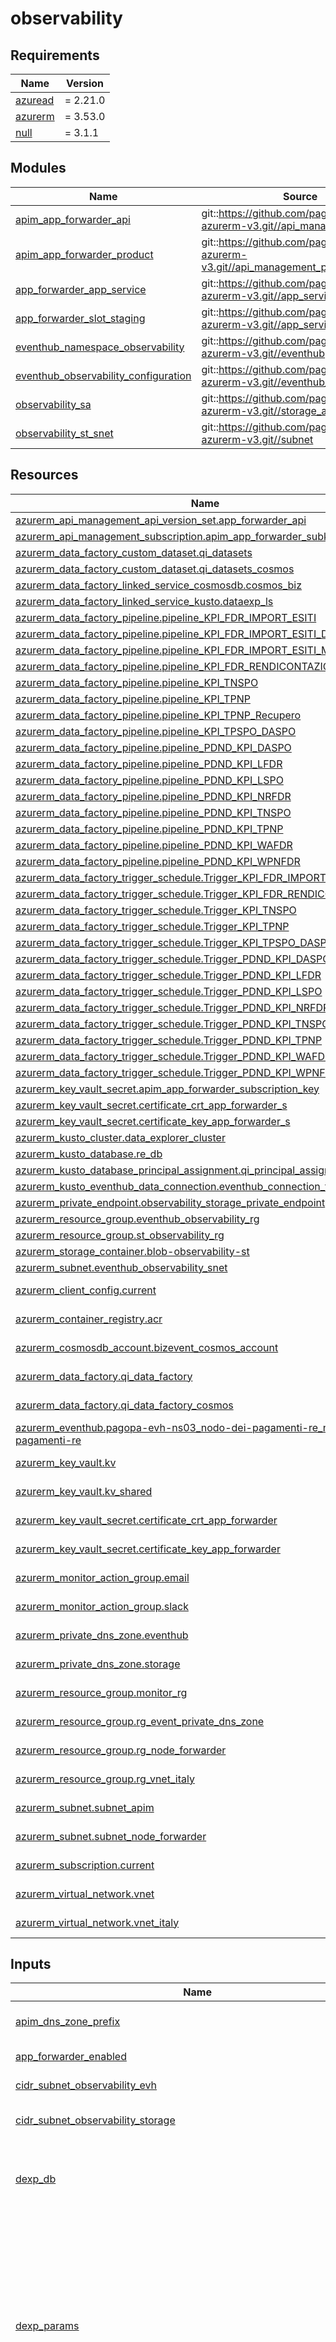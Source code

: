 # observability

<!-- markdownlint-disable -->
<!-- BEGINNING OF PRE-COMMIT-TERRAFORM DOCS HOOK -->
## Requirements

| Name | Version |
|------|---------|
| <a name="requirement_azuread"></a> [azuread](#requirement\_azuread) | = 2.21.0 |
| <a name="requirement_azurerm"></a> [azurerm](#requirement\_azurerm) | = 3.53.0 |
| <a name="requirement_null"></a> [null](#requirement\_null) | = 3.1.1 |

## Modules

| Name | Source | Version |
|------|--------|---------|
| <a name="module_apim_app_forwarder_api"></a> [apim\_app\_forwarder\_api](#module\_apim\_app\_forwarder\_api) | git::https://github.com/pagopa/terraform-azurerm-v3.git//api_management_api | v6.4.1 |
| <a name="module_apim_app_forwarder_product"></a> [apim\_app\_forwarder\_product](#module\_apim\_app\_forwarder\_product) | git::https://github.com/pagopa/terraform-azurerm-v3.git//api_management_product | v6.4.1 |
| <a name="module_app_forwarder_app_service"></a> [app\_forwarder\_app\_service](#module\_app\_forwarder\_app\_service) | git::https://github.com/pagopa/terraform-azurerm-v3.git//app_service | v8.12.2 |
| <a name="module_app_forwarder_slot_staging"></a> [app\_forwarder\_slot\_staging](#module\_app\_forwarder\_slot\_staging) | git::https://github.com/pagopa/terraform-azurerm-v3.git//app_service_slot | v8.12.2 |
| <a name="module_eventhub_namespace_observability"></a> [eventhub\_namespace\_observability](#module\_eventhub\_namespace\_observability) | git::https://github.com/pagopa/terraform-azurerm-v3.git//eventhub | v8.22.0 |
| <a name="module_eventhub_observability_configuration"></a> [eventhub\_observability\_configuration](#module\_eventhub\_observability\_configuration) | git::https://github.com/pagopa/terraform-azurerm-v3.git//eventhub_configuration | v8.22.0 |
| <a name="module_observability_sa"></a> [observability\_sa](#module\_observability\_sa) | git::https://github.com/pagopa/terraform-azurerm-v3.git//storage_account | v7.18.0 |
| <a name="module_observability_st_snet"></a> [observability\_st\_snet](#module\_observability\_st\_snet) | git::https://github.com/pagopa/terraform-azurerm-v3.git//subnet | v6.7.0 |

## Resources

| Name | Type |
|------|------|
| [azurerm_api_management_api_version_set.app_forwarder_api](https://registry.terraform.io/providers/hashicorp/azurerm/3.53.0/docs/resources/api_management_api_version_set) | resource |
| [azurerm_api_management_subscription.apim_app_forwarder_subkey](https://registry.terraform.io/providers/hashicorp/azurerm/3.53.0/docs/resources/api_management_subscription) | resource |
| [azurerm_data_factory_custom_dataset.qi_datasets](https://registry.terraform.io/providers/hashicorp/azurerm/3.53.0/docs/resources/data_factory_custom_dataset) | resource |
| [azurerm_data_factory_custom_dataset.qi_datasets_cosmos](https://registry.terraform.io/providers/hashicorp/azurerm/3.53.0/docs/resources/data_factory_custom_dataset) | resource |
| [azurerm_data_factory_linked_service_cosmosdb.cosmos_biz](https://registry.terraform.io/providers/hashicorp/azurerm/3.53.0/docs/resources/data_factory_linked_service_cosmosdb) | resource |
| [azurerm_data_factory_linked_service_kusto.dataexp_ls](https://registry.terraform.io/providers/hashicorp/azurerm/3.53.0/docs/resources/data_factory_linked_service_kusto) | resource |
| [azurerm_data_factory_pipeline.pipeline_KPI_FDR_IMPORT_ESITI](https://registry.terraform.io/providers/hashicorp/azurerm/3.53.0/docs/resources/data_factory_pipeline) | resource |
| [azurerm_data_factory_pipeline.pipeline_KPI_FDR_IMPORT_ESITI_DAILY_Manuale](https://registry.terraform.io/providers/hashicorp/azurerm/3.53.0/docs/resources/data_factory_pipeline) | resource |
| [azurerm_data_factory_pipeline.pipeline_KPI_FDR_IMPORT_ESITI_Manuale](https://registry.terraform.io/providers/hashicorp/azurerm/3.53.0/docs/resources/data_factory_pipeline) | resource |
| [azurerm_data_factory_pipeline.pipeline_KPI_FDR_RENDICONTAZIONI](https://registry.terraform.io/providers/hashicorp/azurerm/3.53.0/docs/resources/data_factory_pipeline) | resource |
| [azurerm_data_factory_pipeline.pipeline_KPI_TNSPO](https://registry.terraform.io/providers/hashicorp/azurerm/3.53.0/docs/resources/data_factory_pipeline) | resource |
| [azurerm_data_factory_pipeline.pipeline_KPI_TPNP](https://registry.terraform.io/providers/hashicorp/azurerm/3.53.0/docs/resources/data_factory_pipeline) | resource |
| [azurerm_data_factory_pipeline.pipeline_KPI_TPNP_Recupero](https://registry.terraform.io/providers/hashicorp/azurerm/3.53.0/docs/resources/data_factory_pipeline) | resource |
| [azurerm_data_factory_pipeline.pipeline_KPI_TPSPO_DASPO](https://registry.terraform.io/providers/hashicorp/azurerm/3.53.0/docs/resources/data_factory_pipeline) | resource |
| [azurerm_data_factory_pipeline.pipeline_PDND_KPI_DASPO](https://registry.terraform.io/providers/hashicorp/azurerm/3.53.0/docs/resources/data_factory_pipeline) | resource |
| [azurerm_data_factory_pipeline.pipeline_PDND_KPI_LFDR](https://registry.terraform.io/providers/hashicorp/azurerm/3.53.0/docs/resources/data_factory_pipeline) | resource |
| [azurerm_data_factory_pipeline.pipeline_PDND_KPI_LSPO](https://registry.terraform.io/providers/hashicorp/azurerm/3.53.0/docs/resources/data_factory_pipeline) | resource |
| [azurerm_data_factory_pipeline.pipeline_PDND_KPI_NRFDR](https://registry.terraform.io/providers/hashicorp/azurerm/3.53.0/docs/resources/data_factory_pipeline) | resource |
| [azurerm_data_factory_pipeline.pipeline_PDND_KPI_TNSPO](https://registry.terraform.io/providers/hashicorp/azurerm/3.53.0/docs/resources/data_factory_pipeline) | resource |
| [azurerm_data_factory_pipeline.pipeline_PDND_KPI_TPNP](https://registry.terraform.io/providers/hashicorp/azurerm/3.53.0/docs/resources/data_factory_pipeline) | resource |
| [azurerm_data_factory_pipeline.pipeline_PDND_KPI_WAFDR](https://registry.terraform.io/providers/hashicorp/azurerm/3.53.0/docs/resources/data_factory_pipeline) | resource |
| [azurerm_data_factory_pipeline.pipeline_PDND_KPI_WPNFDR](https://registry.terraform.io/providers/hashicorp/azurerm/3.53.0/docs/resources/data_factory_pipeline) | resource |
| [azurerm_data_factory_trigger_schedule.Trigger_KPI_FDR_IMPORT_ESITI](https://registry.terraform.io/providers/hashicorp/azurerm/3.53.0/docs/resources/data_factory_trigger_schedule) | resource |
| [azurerm_data_factory_trigger_schedule.Trigger_KPI_FDR_RENDICONTAZIONI](https://registry.terraform.io/providers/hashicorp/azurerm/3.53.0/docs/resources/data_factory_trigger_schedule) | resource |
| [azurerm_data_factory_trigger_schedule.Trigger_KPI_TNSPO](https://registry.terraform.io/providers/hashicorp/azurerm/3.53.0/docs/resources/data_factory_trigger_schedule) | resource |
| [azurerm_data_factory_trigger_schedule.Trigger_KPI_TPNP](https://registry.terraform.io/providers/hashicorp/azurerm/3.53.0/docs/resources/data_factory_trigger_schedule) | resource |
| [azurerm_data_factory_trigger_schedule.Trigger_KPI_TPSPO_DASPO](https://registry.terraform.io/providers/hashicorp/azurerm/3.53.0/docs/resources/data_factory_trigger_schedule) | resource |
| [azurerm_data_factory_trigger_schedule.Trigger_PDND_KPI_DASPO](https://registry.terraform.io/providers/hashicorp/azurerm/3.53.0/docs/resources/data_factory_trigger_schedule) | resource |
| [azurerm_data_factory_trigger_schedule.Trigger_PDND_KPI_LFDR](https://registry.terraform.io/providers/hashicorp/azurerm/3.53.0/docs/resources/data_factory_trigger_schedule) | resource |
| [azurerm_data_factory_trigger_schedule.Trigger_PDND_KPI_LSPO](https://registry.terraform.io/providers/hashicorp/azurerm/3.53.0/docs/resources/data_factory_trigger_schedule) | resource |
| [azurerm_data_factory_trigger_schedule.Trigger_PDND_KPI_NRFDR](https://registry.terraform.io/providers/hashicorp/azurerm/3.53.0/docs/resources/data_factory_trigger_schedule) | resource |
| [azurerm_data_factory_trigger_schedule.Trigger_PDND_KPI_TNSPO](https://registry.terraform.io/providers/hashicorp/azurerm/3.53.0/docs/resources/data_factory_trigger_schedule) | resource |
| [azurerm_data_factory_trigger_schedule.Trigger_PDND_KPI_TPNP](https://registry.terraform.io/providers/hashicorp/azurerm/3.53.0/docs/resources/data_factory_trigger_schedule) | resource |
| [azurerm_data_factory_trigger_schedule.Trigger_PDND_KPI_WAFDR](https://registry.terraform.io/providers/hashicorp/azurerm/3.53.0/docs/resources/data_factory_trigger_schedule) | resource |
| [azurerm_data_factory_trigger_schedule.Trigger_PDND_KPI_WPNFDR](https://registry.terraform.io/providers/hashicorp/azurerm/3.53.0/docs/resources/data_factory_trigger_schedule) | resource |
| [azurerm_key_vault_secret.apim_app_forwarder_subscription_key](https://registry.terraform.io/providers/hashicorp/azurerm/3.53.0/docs/resources/key_vault_secret) | resource |
| [azurerm_key_vault_secret.certificate_crt_app_forwarder_s](https://registry.terraform.io/providers/hashicorp/azurerm/3.53.0/docs/resources/key_vault_secret) | resource |
| [azurerm_key_vault_secret.certificate_key_app_forwarder_s](https://registry.terraform.io/providers/hashicorp/azurerm/3.53.0/docs/resources/key_vault_secret) | resource |
| [azurerm_kusto_cluster.data_explorer_cluster](https://registry.terraform.io/providers/hashicorp/azurerm/3.53.0/docs/resources/kusto_cluster) | resource |
| [azurerm_kusto_database.re_db](https://registry.terraform.io/providers/hashicorp/azurerm/3.53.0/docs/resources/kusto_database) | resource |
| [azurerm_kusto_database_principal_assignment.qi_principal_assignment](https://registry.terraform.io/providers/hashicorp/azurerm/3.53.0/docs/resources/kusto_database_principal_assignment) | resource |
| [azurerm_kusto_eventhub_data_connection.eventhub_connection_for_re_event](https://registry.terraform.io/providers/hashicorp/azurerm/3.53.0/docs/resources/kusto_eventhub_data_connection) | resource |
| [azurerm_private_endpoint.observability_storage_private_endpoint](https://registry.terraform.io/providers/hashicorp/azurerm/3.53.0/docs/resources/private_endpoint) | resource |
| [azurerm_resource_group.eventhub_observability_rg](https://registry.terraform.io/providers/hashicorp/azurerm/3.53.0/docs/resources/resource_group) | resource |
| [azurerm_resource_group.st_observability_rg](https://registry.terraform.io/providers/hashicorp/azurerm/3.53.0/docs/resources/resource_group) | resource |
| [azurerm_storage_container.blob-observability-st](https://registry.terraform.io/providers/hashicorp/azurerm/3.53.0/docs/resources/storage_container) | resource |
| [azurerm_subnet.eventhub_observability_snet](https://registry.terraform.io/providers/hashicorp/azurerm/3.53.0/docs/resources/subnet) | resource |
| [azurerm_client_config.current](https://registry.terraform.io/providers/hashicorp/azurerm/3.53.0/docs/data-sources/client_config) | data source |
| [azurerm_container_registry.acr](https://registry.terraform.io/providers/hashicorp/azurerm/3.53.0/docs/data-sources/container_registry) | data source |
| [azurerm_cosmosdb_account.bizevent_cosmos_account](https://registry.terraform.io/providers/hashicorp/azurerm/3.53.0/docs/data-sources/cosmosdb_account) | data source |
| [azurerm_data_factory.qi_data_factory](https://registry.terraform.io/providers/hashicorp/azurerm/3.53.0/docs/data-sources/data_factory) | data source |
| [azurerm_data_factory.qi_data_factory_cosmos](https://registry.terraform.io/providers/hashicorp/azurerm/3.53.0/docs/data-sources/data_factory) | data source |
| [azurerm_eventhub.pagopa-evh-ns03_nodo-dei-pagamenti-re_nodo-dei-pagamenti-re](https://registry.terraform.io/providers/hashicorp/azurerm/3.53.0/docs/data-sources/eventhub) | data source |
| [azurerm_key_vault.kv](https://registry.terraform.io/providers/hashicorp/azurerm/3.53.0/docs/data-sources/key_vault) | data source |
| [azurerm_key_vault.kv_shared](https://registry.terraform.io/providers/hashicorp/azurerm/3.53.0/docs/data-sources/key_vault) | data source |
| [azurerm_key_vault_secret.certificate_crt_app_forwarder](https://registry.terraform.io/providers/hashicorp/azurerm/3.53.0/docs/data-sources/key_vault_secret) | data source |
| [azurerm_key_vault_secret.certificate_key_app_forwarder](https://registry.terraform.io/providers/hashicorp/azurerm/3.53.0/docs/data-sources/key_vault_secret) | data source |
| [azurerm_monitor_action_group.email](https://registry.terraform.io/providers/hashicorp/azurerm/3.53.0/docs/data-sources/monitor_action_group) | data source |
| [azurerm_monitor_action_group.slack](https://registry.terraform.io/providers/hashicorp/azurerm/3.53.0/docs/data-sources/monitor_action_group) | data source |
| [azurerm_private_dns_zone.eventhub](https://registry.terraform.io/providers/hashicorp/azurerm/3.53.0/docs/data-sources/private_dns_zone) | data source |
| [azurerm_private_dns_zone.storage](https://registry.terraform.io/providers/hashicorp/azurerm/3.53.0/docs/data-sources/private_dns_zone) | data source |
| [azurerm_resource_group.monitor_rg](https://registry.terraform.io/providers/hashicorp/azurerm/3.53.0/docs/data-sources/resource_group) | data source |
| [azurerm_resource_group.rg_event_private_dns_zone](https://registry.terraform.io/providers/hashicorp/azurerm/3.53.0/docs/data-sources/resource_group) | data source |
| [azurerm_resource_group.rg_node_forwarder](https://registry.terraform.io/providers/hashicorp/azurerm/3.53.0/docs/data-sources/resource_group) | data source |
| [azurerm_resource_group.rg_vnet_italy](https://registry.terraform.io/providers/hashicorp/azurerm/3.53.0/docs/data-sources/resource_group) | data source |
| [azurerm_subnet.subnet_apim](https://registry.terraform.io/providers/hashicorp/azurerm/3.53.0/docs/data-sources/subnet) | data source |
| [azurerm_subnet.subnet_node_forwarder](https://registry.terraform.io/providers/hashicorp/azurerm/3.53.0/docs/data-sources/subnet) | data source |
| [azurerm_subscription.current](https://registry.terraform.io/providers/hashicorp/azurerm/3.53.0/docs/data-sources/subscription) | data source |
| [azurerm_virtual_network.vnet](https://registry.terraform.io/providers/hashicorp/azurerm/3.53.0/docs/data-sources/virtual_network) | data source |
| [azurerm_virtual_network.vnet_italy](https://registry.terraform.io/providers/hashicorp/azurerm/3.53.0/docs/data-sources/virtual_network) | data source |

## Inputs

| Name | Description | Type | Default | Required |
|------|-------------|------|---------|:--------:|
| <a name="input_apim_dns_zone_prefix"></a> [apim\_dns\_zone\_prefix](#input\_apim\_dns\_zone\_prefix) | The dns subdomain for apim. | `string` | `null` | no |
| <a name="input_app_forwarder_enabled"></a> [app\_forwarder\_enabled](#input\_app\_forwarder\_enabled) | Enable app\_forwarder | `bool` | `false` | no |
| <a name="input_cidr_subnet_observability_evh"></a> [cidr\_subnet\_observability\_evh](#input\_cidr\_subnet\_observability\_evh) | Address prefixes evh | `list(string)` | n/a | yes |
| <a name="input_cidr_subnet_observability_storage"></a> [cidr\_subnet\_observability\_storage](#input\_cidr\_subnet\_observability\_storage) | Storage address space | `list(string)` | `null` | no |
| <a name="input_dexp_db"></a> [dexp\_db](#input\_dexp\_db) | n/a | <pre>object({<br/>    enable             = bool<br/>    hot_cache_period   = string<br/>    soft_delete_period = string<br/>  })</pre> | n/a | yes |
| <a name="input_dexp_params"></a> [dexp\_params](#input\_dexp\_params) | n/a | <pre>object({<br/>    enabled = bool<br/>    sku = object({<br/>      name     = string<br/>      capacity = number<br/>    })<br/>    autoscale = object({<br/>      enabled       = bool<br/>      min_instances = number<br/>      max_instances = number<br/>    })<br/>    public_network_access_enabled = bool<br/>    double_encryption_enabled     = bool<br/>    disk_encryption_enabled       = bool<br/>    purge_enabled                 = bool<br/>  })</pre> | n/a | yes |
| <a name="input_dexp_re_db_linkes_service"></a> [dexp\_re\_db\_linkes\_service](#input\_dexp\_re\_db\_linkes\_service) | n/a | <pre>object({<br/>    enable = bool<br/>  })</pre> | n/a | yes |
| <a name="input_domain"></a> [domain](#input\_domain) | n/a | `string` | n/a | yes |
| <a name="input_ehns_alerts_enabled"></a> [ehns\_alerts\_enabled](#input\_ehns\_alerts\_enabled) | Event hub alerts enabled? | `bool` | n/a | yes |
| <a name="input_ehns_auto_inflate_enabled"></a> [ehns\_auto\_inflate\_enabled](#input\_ehns\_auto\_inflate\_enabled) | Is Auto Inflate enabled for the EventHub Namespace? | `bool` | n/a | yes |
| <a name="input_ehns_capacity"></a> [ehns\_capacity](#input\_ehns\_capacity) | Specifies the Capacity / Throughput Units for a Standard SKU namespace. | `number` | n/a | yes |
| <a name="input_ehns_maximum_throughput_units"></a> [ehns\_maximum\_throughput\_units](#input\_ehns\_maximum\_throughput\_units) | Specifies the maximum number of throughput units when Auto Inflate is Enabled | `number` | n/a | yes |
| <a name="input_ehns_metric_alerts"></a> [ehns\_metric\_alerts](#input\_ehns\_metric\_alerts) | Map of name = criteria objects | <pre>map(object({<br/>    # criteria.*.aggregation to be one of [Average Count Minimum Maximum Total]<br/>    aggregation = string<br/>    metric_name = string<br/>    description = string<br/>    # criteria.0.operator to be one of [Equals NotEquals GreaterThan GreaterThanOrEqual LessThan LessThanOrEqual]<br/>    operator  = string<br/>    threshold = number<br/>    # Possible values are PT1M, PT5M, PT15M, PT30M and PT1H<br/>    frequency = string<br/>    # Possible values are PT1M, PT5M, PT15M, PT30M, PT1H, PT6H, PT12H and P1D.<br/>    window_size = string<br/><br/>    dimension = list(object(<br/>      {<br/>        name     = string<br/>        operator = string<br/>        values   = list(string)<br/>      }<br/>    ))<br/>  }))</pre> | `{}` | no |
| <a name="input_ehns_private_endpoint_is_present"></a> [ehns\_private\_endpoint\_is\_present](#input\_ehns\_private\_endpoint\_is\_present) | (Required) create private endpoint to the event hubs | `bool` | n/a | yes |
| <a name="input_ehns_public_network_access"></a> [ehns\_public\_network\_access](#input\_ehns\_public\_network\_access) | (Required) enables public network access to the event hubs | `bool` | n/a | yes |
| <a name="input_ehns_sku_name"></a> [ehns\_sku\_name](#input\_ehns\_sku\_name) | Defines which tier to use. | `string` | n/a | yes |
| <a name="input_ehns_zone_redundant"></a> [ehns\_zone\_redundant](#input\_ehns\_zone\_redundant) | Specifies if the EventHub Namespace should be Zone Redundant (created across Availability Zones). | `bool` | n/a | yes |
| <a name="input_enable_sa_backup"></a> [enable\_sa\_backup](#input\_enable\_sa\_backup) | (Optional) enables storage account point in time recovery | `bool` | `false` | no |
| <a name="input_env"></a> [env](#input\_env) | n/a | `string` | n/a | yes |
| <a name="input_env_short"></a> [env\_short](#input\_env\_short) | n/a | `string` | n/a | yes |
| <a name="input_eventhubs"></a> [eventhubs](#input\_eventhubs) | A list of event hubs to add to namespace. | <pre>list(object({<br/>    name              = string<br/>    partitions        = number<br/>    message_retention = number<br/>    consumers         = list(string)<br/>    keys = list(object({<br/>      name   = string<br/>      listen = bool<br/>      send   = bool<br/>      manage = bool<br/>    }))<br/>  }))</pre> | `[]` | no |
| <a name="input_external_domain"></a> [external\_domain](#input\_external\_domain) | Domain for delegation | `string` | `null` | no |
| <a name="input_instance"></a> [instance](#input\_instance) | One of beta, prod01, prod02 | `string` | n/a | yes |
| <a name="input_location"></a> [location](#input\_location) | One of westeurope, northeurope | `string` | n/a | yes |
| <a name="input_location_itn"></a> [location\_itn](#input\_location\_itn) | italynorth | `string` | n/a | yes |
| <a name="input_location_short"></a> [location\_short](#input\_location\_short) | One of wue, neu | `string` | n/a | yes |
| <a name="input_location_short_itn"></a> [location\_short\_itn](#input\_location\_short\_itn) | itn | `string` | n/a | yes |
| <a name="input_monitor_resource_group_name"></a> [monitor\_resource\_group\_name](#input\_monitor\_resource\_group\_name) | Monitor resource group name | `string` | n/a | yes |
| <a name="input_observability_sa_advanced_threat_protection"></a> [observability\_sa\_advanced\_threat\_protection](#input\_observability\_sa\_advanced\_threat\_protection) | Enable contract threat advanced protection | `bool` | `false` | no |
| <a name="input_observability_sa_backup_retention_days"></a> [observability\_sa\_backup\_retention\_days](#input\_observability\_sa\_backup\_retention\_days) | Number of days to retain backups. | `number` | `0` | no |
| <a name="input_observability_sa_delete_after_last_access"></a> [observability\_sa\_delete\_after\_last\_access](#input\_observability\_sa\_delete\_after\_last\_access) | Number of days since modification to blob before deleting | `number` | `3650` | no |
| <a name="input_observability_sa_delete_retention_days"></a> [observability\_sa\_delete\_retention\_days](#input\_observability\_sa\_delete\_retention\_days) | Number of days to retain deleted. | `number` | `0` | no |
| <a name="input_observability_sa_tier_to_cool_after_last_access"></a> [observability\_sa\_tier\_to\_cool\_after\_last\_access](#input\_observability\_sa\_tier\_to\_cool\_after\_last\_access) | Number of days since last access to blob before moving to cool tier | `number` | `183` | no |
| <a name="input_observability_storage_account_replication_type"></a> [observability\_storage\_account\_replication\_type](#input\_observability\_storage\_account\_replication\_type) | (Optional) observability datastore storage account replication type | `string` | `"LRS"` | no |
| <a name="input_observability_tier_to_archive_after_days_since_last_access_time_greater_than"></a> [observability\_tier\_to\_archive\_after\_days\_since\_last\_access\_time\_greater\_than](#input\_observability\_tier\_to\_archive\_after\_days\_since\_last\_access\_time\_greater\_than) | Number of days since last access to blob before moving to archive tier | `number` | `730` | no |
| <a name="input_prefix"></a> [prefix](#input\_prefix) | n/a | `string` | n/a | yes |
| <a name="input_tags"></a> [tags](#input\_tags) | n/a | `map(any)` | <pre>{<br>  "CreatedBy": "Terraform"<br>}</pre> | no |

## Outputs

No outputs.
<!-- END OF PRE-COMMIT-TERRAFORM DOCS HOOK -->
